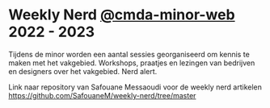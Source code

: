 # Weekly Nerd [@cmda-minor-web](https://github.com/cmda-minor-web) 2022 - 2023

Tijdens de minor worden een aantal sessies georganiseerd om kennis te maken met het vakgebied. 
Workshops, praatjes en lezingen van bedrijven en designers over het vakgebied. Nerd alert.

Link naar repository van Safouane Messaoudi voor de weekly nerd artikelen
https://github.com/SafouaneM/weekly-nerd/tree/master



